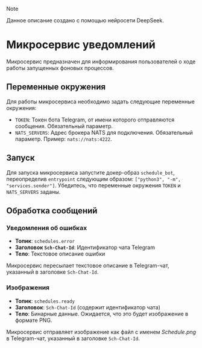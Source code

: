 > [!NOTE]  
> Данное описание создано с помощью нейросети DeepSeek.


# Микросервис уведомлений

Микросервис предназначен для информирования пользователей о ходе работы запущенных фоновых процессов.


## Переменные окружения

Для работы микросервиса необходимо задать следующие переменные окружения:

- `TOKEN`: Токен бота Telegram, от имени которого отправляются сообщения. Обязательный параметр.
- `NATS_SERVERS`: Адрес брокера NATS для подключения. Обязательный параметр. Пример: `nats://nats:4222`.


## Запуск

Для запуска микросервиса запустите докер-образ `schedule_bot`, переопределив `entrypoint` следующим образом: `["python3", "-m", "services.sender"]`.
Убедитесь, что переменные окружения `TOKEN` и `NATS_SERVERS` заданы.


## Обработка сообщений

### Уведомления об ошибках

- **Топик**: `schedules.error`
- **Заголовок `Sch-Chat-Id`**: Идентификатор чата Telegram
- **Тело**: Текстовое описание ошибки

Микросервис пересылает текстовое описание в Telegram-чат, указанный в заголовке `Sch-Chat-Id`.

### Изображения

- **Топик**: `schedules.ready`
- **Заголовок**: `Sch-Chat-Id` (содержит идентификатор чата)
- **Тело**: Бинарные данные. Ожидается, что это будет изображение в формате PNG.

Микросервис отправляет изображение как файл с именем _Schedule.png_ в Telegram-чат, указанный в заголовке `Sch-Chat-Id`.
